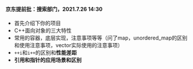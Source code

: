 #### 京东提前批：搜索部门，2021.7.26  14:30

- 首先介绍下你的项目
- C++面向对象的三大特性
- 常用的容器，底层实现，注意事项等等（问了map，unordered_map的区别和使用注意事项，vector实际使用的注意事项）
- `++i`和`i++`的区别和**性能差距**
- **引用和指针的应用场景和区别**

